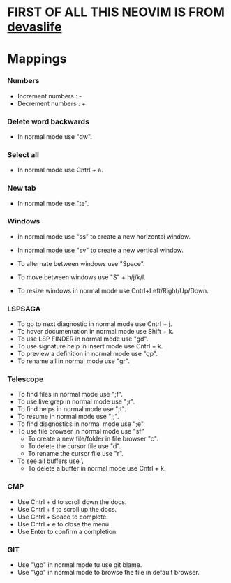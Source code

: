 # FIRST OF ALL THIS NEOVIM IS FROM <a href="https://www.youtube.com/c/devaslife">devaslife</a>

# Mappings
### Numbers
- Increment numbers : -
- Decrement numbers : +

### Delete word backwards
- In normal mode use "dw".

### Select all
- In normal mode use Cntrl + a.

### New tab
- In normal mode use "te".

### Windows
- In normal mode use "ss" to create a new horizontal window.
- In normal mode use "sv" to create a new vertical window.

- To alternate between windows use "Space".
- To move between windows use "S" + h/j/k/l.

- To resize windows in normal mode use Cntrl+Left/Right/Up/Down.

### LSPSAGA
- To go to next diagnostic in normal mode use Cntrl + j.
- To hover documentation in normal mode use Shift + k.
- To use LSP FINDER in normal mode use "gd".
- To use signature help in insert mode use Cntrl + k.
- To preview a definition in normal mode use "gp".
- To rename all in normal mode use "gr".

### Telescope
- To find files in normal mode use ";f".
- To use live grep in normal mode use ";r".
- To find helps in normal mode use ";t".
- To resume in normal mode use ";;".
- To find diagnostics in normal mode use ";e".
- To use file browser in normal mode use "sf"
    - To create a new file/folder in file browser "c".
    - To delete the cursor file use "d".
    - To rename the cursor file use "r".
- To see all buffers use \\
    - To delete a buffer in normal mode use Cntrl + k.

### CMP
- Use Cntrl + d to scroll down the docs.
- Use Cntrl + f to scroll up the docs.
- Use Cntrl + Space to complete.
- Use Cntrl + e to close the menu.
- Use Enter to confirm a completion.

### GIT
- Use "\gb" in normal mode tu use git blame.
- Use "\go" in normal mode to browse the file in default browser.
